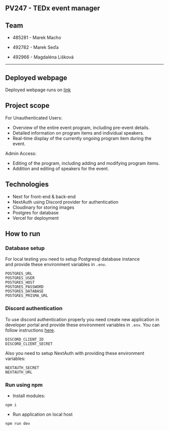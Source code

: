 ## PV247 - TEDx event manager

## Team

- 485281 - Marek Macho

- 492782 - Marek Seďa

- 492966 - Magdaléna Lišková

---

## Deployed webpage

Deployed webpage runs on [link](https://pv-247-te-dx-event-manager.vercel.app/)

## Project scope

For Unauthenticated Users:

- Overview of the entire event program, including pre-event details.
- Detailed information on program items and individual speakers.
- Real-time display of the currently ongoing program item during the event.

Admin Access:
- Editing of the program, including adding and modifying program items.
- Addition and editing of speakers for the event.

## Technologies

- Next for front-end & back-end
- NextAuth using Discord provider for authentication
- Cloudinary for storing images
- Postgres for database
- Vercel for deployment

## How to run

### Database setup

For local testing you need to setup Postgresql database instance and provide these environment variables in `.env`.
```
POSTGRES_URL
POSTGRES_USER
POSTGRES_HOST
POSTGRES_PASSWORD
POSTGRES_DATABASE
POSTGRES_PRISMA_URL
```

### Discord authentication
To use discord authentication properly you need create new application in developer portal and provide these environment variables in `.env`. You can follow instructions [here](https://next-auth.js.org/providers/discord).

```
DISCORD_CLIENT_ID
DISCORD_CLIENT_SECRET
```

Also you need to setup NextAuth with providing these environment variables:
```
NEXTAUTH_SECRET
NEXTAUTH_URL
```

### Run using npm

- Install modules:
```
npm i
```
- Run application on local host
```
npm run dev
```
